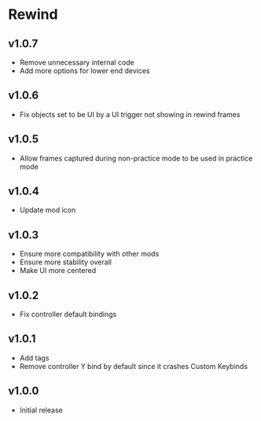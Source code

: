 # Rewind
## v1.0.7
- Remove unnecessary internal code
- Add more options for lower end devices 
## v1.0.6
- Fix objects set to be UI by a UI trigger not showing in rewind frames
## v1.0.5
- Allow frames captured during non-practice mode to be used in practice mode
## v1.0.4
- Update mod icon
## v1.0.3
- Ensure more compatibility with other mods
- Ensure more stability overall
- Make UI more centered
## v1.0.2
- Fix controller default bindings
## v1.0.1
- Add tags
- Remove controller Y bind by default since it crashes Custom Keybinds
## v1.0.0
- Initial release
